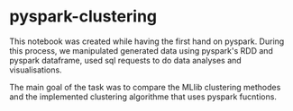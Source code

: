 # pyspark-clustering

This notebook was created while having the first hand on pyspark. During this process, we manipulated generated data using pyspark's RDD and pyspark dataframe, used sql requests to do data analyses and visualisations.

The main goal of the task was to compare the MLlib clustering methodes and the implemented clustering algorithme that uses pyspark fucntions. 
